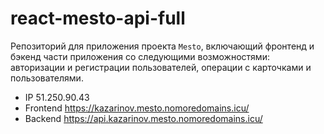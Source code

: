 # react-mesto-api-full

Репозиторий для приложения проекта `Mesto`, включающий фронтенд и бэкенд части приложения со следующими возможностями: авторизации и регистрации пользователей, операции с карточками и пользователями.

- IP 51.250.90.43  
- Frontend https://kazarinov.mesto.nomoredomains.icu/  
- Backend https://api.kazarinov.mesto.nomoredomains.icu/  
